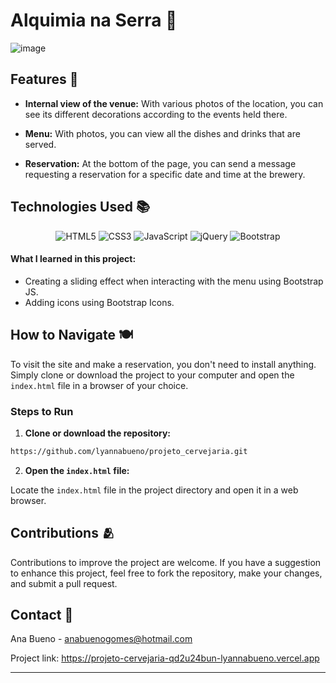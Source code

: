 # Alquimia na Serra 🍻

![image](https://github.com/lyannabueno/projeto_cervejaria/assets/130186281/9df17228-705a-4fcb-bcdd-8203afc80ae9)
  
## Features 🌟

- **Internal view of the venue:** With various photos of the location, you can see its different decorations according to the events held there.

- **Menu:** With photos, you can view all the dishes and drinks that are served.
  
- **Reservation:** At the bottom of the page, you can send a message requesting a reservation for a specific date and time at the brewery.

## Technologies Used 📚

<p align="center">
  <img src="https://img.shields.io/badge/html5-%23E34F26.svg?style=for-the-badge&logo=html5&logoColor=white" alt="HTML5">
  <img src="https://img.shields.io/badge/css3-%231572B6.svg?style=for-the-badge&logo=css3&logoColor=white" alt="CSS3">
  <img src="https://img.shields.io/badge/javascript-%23323330.svg?style=for-the-badge&logo=javascript&logoColor=%23F7DF1E" alt="JavaScript">
  <img src="https://img.shields.io/badge/jquery-%230769AD.svg?style=for-the-badge&logo=jquery&logoColor=white" alt="jQuery">
  <img src="https://img.shields.io/badge/bootstrap-%238511FA.svg?style=for-the-badge&logo=bootstrap&logoColor=white" alt="Bootstrap">
</p>

#### What I learned in this project:
- Creating a sliding effect when interacting with the menu using Bootstrap JS.
- Adding icons using Bootstrap Icons.

## How to Navigate 🍽️

To visit the site and make a reservation, you don't need to install anything. Simply clone or download the project to your computer and open the `index.html` file in a browser of your choice.

### Steps to Run

1. **Clone or download the repository:**

```bash
https://github.com/lyannabueno/projeto_cervejaria.git
```

2. **Open the `index.html` file:**

Locate the `index.html` file in the project directory and open it in a web browser.

## Contributions 🫂

Contributions to improve the project are welcome. If you have a suggestion to enhance this project, feel free to fork the repository, make your changes, and submit a pull request.

## Contact 📩

Ana Bueno - anabuenogomes@hotmail.com

Project link: https://projeto-cervejaria-qd2u24bun-lyannabueno.vercel.app

---
